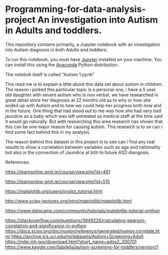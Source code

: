 # Programming-for-data-analysis-project An investigation into Autism in Adults and toddlers.

This repository contains primarliy, a Jupyter notebook with an investigation into Autism diagnosis in both Adults and toddlers.

To run this notebook, you must have [Jupyter](https://jupyter.org/) installed on your machine.
You can install this using the [Anaconda](https://www.anaconda.com/) Python distribution.

The notebok itself is called "Autism 1.pynb"



This read me is to explain a little about this data set about autism in children. The reason i picked this particular topic is a personal one, i have a 5 year old daughter with severe autism who is non verbal, we have researched in great detail since her diagnosis at 22 months old as to why or how she ended up with Autism and to how we could help her progress both now and in the future. One thing that had stood out to me was how she had very bad jaundcie as a baby which was left untreated as medical staff at the time said it would go naturally. But with researching this area research has shown that this can be one major reason for causing autism. This research is to se can i find some fact behind this in my analysis. 


The reason behind this dataset in this project is to see can i find any real results to show a correlation between variables such as age and nationality but also in the connection of Jaundice at bith to future ASD diangosis.



References:

https://learnonline.gmit.ie/course/view.php?id=461

https://learnonline.gmit.ie/course/view.php?id=515

https://matplotlib.org/users/pyplot_tutorial.html

http://www.scipy-lectures.org/intro/matplotlib/matplotlib.html

https://www.datacamp.com/community/tutorials/matplotlib-tutorial-python

https://stackoverflow.com/questions/3949226/calculating-pearson-correlation-and-significance-in-python
https://docs.scipy.org/doc/numpy/reference/generated/numpy.correlate.html
https://archive.ics.uci.edu/ml/datasets/Autism+Screening+Adult
https://ndar.nih.gov/download.html?short_name=ados2_200701
https://www.kaggle.com/fabdelja/autism-screening-for-toddlers/version/1



